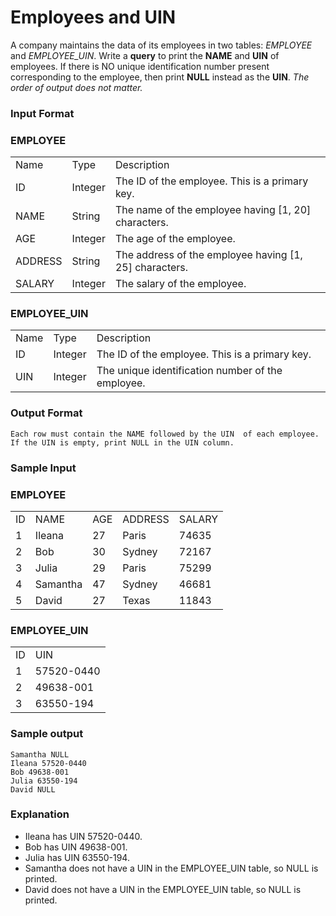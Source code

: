# Employees and UIN

A company maintains the data of its employees in two tables: *EMPLOYEE* and *EMPLOYEE_UIN*. Write a **query** to print the **NAME** and **UIN** of employees. If there is NO unique identification number present corresponding to the employee, then print **NULL** instead as the **UIN**. *The order of output does not matter.*

 

### Input Format
### EMPLOYEE
<table> 
    <tr>
        <td>Name</td>
        <td>Type</td>
        <td>Description</td>
    </tr>
    <tr>
        <td>ID</td>
        <td>Integer</td>
        <td>The ID of the employee. This is a primary key.</td>
    </tr>
    <tr>
        <td>NAME</td>
        <td>String</td>
        <td>The name of the employee having [1, 20] characters.</td>
    </tr>
    <tr>
        <td>AGE</td>
        <td>Integer</td>
        <td>The age of the employee.</td>
    </tr>
    <tr>
        <td>ADDRESS</td>
        <td>String</td>
        <td>The address of the employee having [1, 25] characters.</td>
    </tr>
    <tr>
        <td>SALARY</td>
        <td>Integer</td>
        <td>The salary of the employee.</td>
    </tr>
</table>

	
		
		
### EMPLOYEE_UIN
<table>
    <tr>
        <td>Name</td>
        <td>Type</td>
        <td>Description</td>
    </tr>
    <tr>
        <td>ID</td>
        <td>Integer</td>
        <td>The ID of the employee. This is a primary key.</td>
    </tr>
    <tr>
        <td>UIN</td>
        <td>Integer</td>
        <td>The unique identification number of the employee.</td>
    </tr>
</table>

### Output Format

    Each row must contain the NAME followed by the UIN  of each employee.   If the UIN is empty, print NULL in the UIN column.

### Sample Input		

### EMPLOYEE
<table>
    <tr>
        <td>ID</td>
        <td>NAME</td>
        <td>AGE</td>
        <td>ADDRESS</td>
        <td>SALARY</td>
    </tr>
    <tr>
        <td>1</td>
        <td>Ileana</td>
        <td>27</td>
        <td>Paris</td>
        <td>74635</td>
    </tr>
    <tr>
        <td>2</td>
        <td>Bob</td>
        <td>30</td>
        <td>Sydney</td>
        <td>72167</td>
    </tr>
    <tr>
        <td>3</td>
        <td>Julia</td>
        <td>29</td>
        <td>Paris</td>
        <td>75299</td>
    </tr>
    <tr>
        <td>4</td>
        <td>Samantha</td>
        <td>47</td>
        <td>Sydney</td>
        <td>46681</td>
    </tr>
    <tr>
        <td>5</td>
        <td>David</td>
        <td>27</td>
        <td>Texas</td>
        <td>11843</td>
    </tr>
</table>

### EMPLOYEE_UIN

<table>
    <tr>
        <td>ID</td>
        <td>UIN</td>
    </tr>
    <tr>
        <td>1</td>
        <td>57520-0440</td>
    </tr>
    <tr>
        <td>2</td>
        <td>49638-001</td>
    </tr>
    <tr>
        <td>3</td>
        <td>63550-194</td>
    </tr>
</table>

### Sample output

    Samantha NULL
    Ileana 57520-0440
    Bob 49638-001
    Julia 63550-194
    David NULL

### Explanation

- Ileana has UIN 57520-0440.
- Bob has UIN 49638-001.
- Julia has UIN 63550-194.
- Samantha does not have a UIN in the EMPLOYEE_UIN table, so NULL is printed.
- David does not have a UIN in the EMPLOYEE_UIN table, so NULL is printed.
